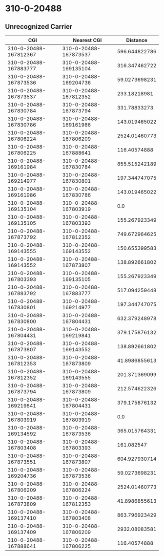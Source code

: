# 310-0-20488
## Unrecognized Carrier


| CGI | Nearest CGI | Distance |
|-----|-------------|----------|
| 310-0-20488-167812367 | 310-0-20488-167873537 | 596.644822786 |
| 310-0-20488-167883777 | 310-0-20488-169135104 | 316.347462722 |
| 310-0-20488-167873536 | 310-0-20488-169204736 | 59.0273698231 |
| 310-0-20488-167873537 | 310-0-20488-167812352 | 233.18218981 |
| 310-0-20488-167830784 | 310-0-20488-167873794 | 331.78833273 |
| 310-0-20488-167830786 | 310-0-20488-169161986 | 143.019465022 |
| 310-0-20488-167806224 | 310-0-20488-167806209 | 2524.01460773 |
| 310-0-20488-167806225 | 310-0-20488-167888641 | 116.40574888 |
| 310-0-20488-169161984 | 310-0-20488-167830784 | 855.515242189 |
| 310-0-20488-169214977 | 310-0-20488-167830801 | 197.344747075 |
| 310-0-20488-169161986 | 310-0-20488-167830786 | 143.019465022 |
| 310-0-20488-169135104 | 310-0-20488-167803919 | 0.0 |
| 310-0-20488-169135105 | 310-0-20488-167803393 | 155.267923349 |
| 310-0-20488-167873792 | 310-0-20488-167812352 | 749.672964625 |
| 310-0-20488-169143555 | 310-0-20488-169143552 | 150.655399583 |
| 310-0-20488-169143552 | 310-0-20488-167873807 | 138.892661802 |
| 310-0-20488-167803393 | 310-0-20488-169135105 | 155.267923349 |
| 310-0-20488-167883792 | 310-0-20488-167883777 | 517.094259448 |
| 310-0-20488-167830801 | 310-0-20488-169214977 | 197.344747075 |
| 310-0-20488-167830800 | 310-0-20488-167804431 | 632.379248978 |
| 310-0-20488-167804431 | 310-0-20488-169219841 | 379.175876132 |
| 310-0-20488-167873807 | 310-0-20488-169143552 | 138.892661802 |
| 310-0-20488-167812353 | 310-0-20488-167873809 | 41.8986855613 |
| 310-0-20488-167812352 | 310-0-20488-169143555 | 201.371369099 |
| 310-0-20488-167873794 | 310-0-20488-167873809 | 212.574622326 |
| 310-0-20488-169219841 | 310-0-20488-167804431 | 379.175876132 |
| 310-0-20488-167803919 | 310-0-20488-167803919 | 0.0 |
| 310-0-20488-169134592 | 310-0-20488-167873536 | 365.015764331 |
| 310-0-20488-167803408 | 310-0-20488-167803393 | 161.082547 |
| 310-0-20488-167873551 | 310-0-20488-167873807 | 604.927930714 |
| 310-0-20488-169204736 | 310-0-20488-167873536 | 59.0273698231 |
| 310-0-20488-167806209 | 310-0-20488-167806224 | 2524.01460773 |
| 310-0-20488-167873809 | 310-0-20488-167812353 | 41.8986855613 |
| 310-0-20488-169137410 | 310-0-20488-167803408 | 863.796923429 |
| 310-0-20488-169137409 | 310-0-20488-167806209 | 2932.08083581 |
| 310-0-20488-167888641 | 310-0-20488-167806225 | 116.40574888 |
